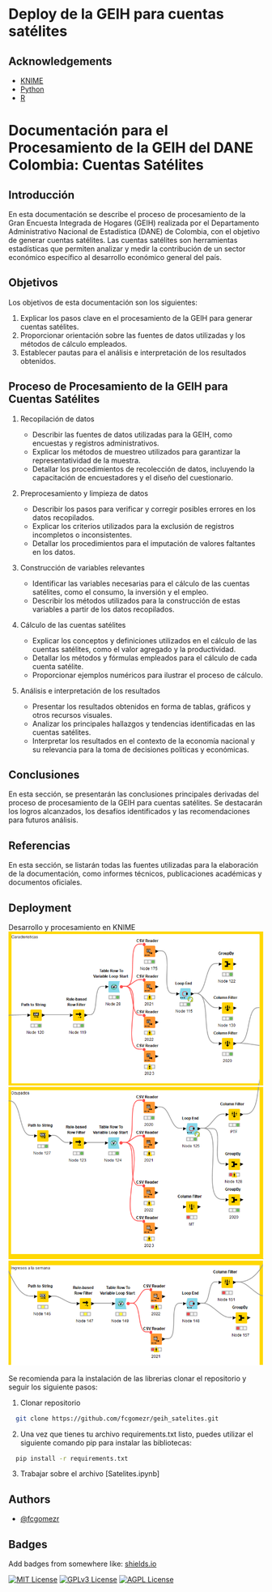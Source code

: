 
# Deploy de la GEIH para cuentas satélites 




## Acknowledgements

 - [KNIME](https://github.com/fcgomezr/geih_satelites/tree/main/Algoritmos/KNIME)
 - [Python](https://github.com/fcgomezr/geih_satelites/tree/main/Algoritmos/Python)
 - [R ](https://github.com/fcgomezr/geih_satelites/tree/main/Algoritmos/R)

# Documentación para el Procesamiento de la GEIH del DANE Colombia: Cuentas Satélites

## Introducción
En esta documentación se describe el proceso de procesamiento de la Gran Encuesta Integrada de Hogares (GEIH) realizada por el Departamento Administrativo Nacional de Estadística (DANE) de Colombia, con el objetivo de generar cuentas satélites. Las cuentas satélites son herramientas estadísticas que permiten analizar y medir la contribución de un sector económico específico al desarrollo económico general del país.

## Objetivos
Los objetivos de esta documentación son los siguientes:
1. Explicar los pasos clave en el procesamiento de la GEIH para generar cuentas satélites.
2. Proporcionar orientación sobre las fuentes de datos utilizadas y los métodos de cálculo empleados.
3. Establecer pautas para el análisis e interpretación de los resultados obtenidos.

## Proceso de Procesamiento de la GEIH para Cuentas Satélites
1. Recopilación de datos
   - Describir las fuentes de datos utilizadas para la GEIH, como encuestas y registros administrativos.
   - Explicar los métodos de muestreo utilizados para garantizar la representatividad de la muestra.
   - Detallar los procedimientos de recolección de datos, incluyendo la capacitación de encuestadores y el diseño del cuestionario.

2. Preprocesamiento y limpieza de datos
   - Describir los pasos para verificar y corregir posibles errores en los datos recopilados.
   - Explicar los criterios utilizados para la exclusión de registros incompletos o inconsistentes.
   - Detallar los procedimientos para el imputación de valores faltantes en los datos.

3. Construcción de variables relevantes
   - Identificar las variables necesarias para el cálculo de las cuentas satélites, como el consumo, la inversión y el empleo.
   - Describir los métodos utilizados para la construcción de estas variables a partir de los datos recopilados.

4. Cálculo de las cuentas satélites
   - Explicar los conceptos y definiciones utilizados en el cálculo de las cuentas satélites, como el valor agregado y la productividad.
   - Detallar los métodos y fórmulas empleados para el cálculo de cada cuenta satélite.
   - Proporcionar ejemplos numéricos para ilustrar el proceso de cálculo.

5. Análisis e interpretación de los resultados
   - Presentar los resultados obtenidos en forma de tablas, gráficos y otros recursos visuales.
   - Analizar los principales hallazgos y tendencias identificadas en las cuentas satélites.
   - Interpretar los resultados en el contexto de la economía nacional y su relevancia para la toma de decisiones políticas y económicas.

## Conclusiones
En esta sección, se presentarán las conclusiones principales derivadas del proceso de procesamiento de la GEIH para cuentas satélites. Se destacarán los logros alcanzados, los desafíos identificados y las recomendaciones para futuros análisis.

## Referencias
En esta sección, se listarán todas las fuentes utilizadas para la elaboración de la documentación, como informes técnicos, publicaciones académicas y documentos oficiales.


## Deployment

Desarrollo y procesamiento en KNIME
![Caracteristicas personales ](https://github.com/fcgomezr/geih_satelites/blob/main/PNG/CAR.png)
![Ocupados](https://github.com/fcgomezr/geih_satelites/blob/main/PNG/OCI.png)
![Otros ingresos a la semana](https://github.com/fcgomezr/geih_satelites/blob/main/PNG/ing.png)

Se recomienda para la instalación de las librerias clonar el repositorio y seguir los siguiente pasos:
1. Clonar repositorio
```bash
  git clone https://github.com/fcgomezr/geih_satelites.git
```
2. Una vez que tienes tu archivo requirements.txt listo, puedes utilizar el siguiente comando pip para instalar las bibliotecas:

```bash
  pip install -r requirements.txt
```
3. Trabajar sobre el archivo [Satelites.ipynb] 
## Authors

- [@fcgomezr](https://www.github.com/fcgomezr)


## Badges

Add badges from somewhere like: [shields.io](https://shields.io/)

[![MIT License](https://img.shields.io/badge/License-MIT-green.svg)](https://choosealicense.com/licenses/mit/)
[![GPLv3 License](https://img.shields.io/badge/License-GPL%20v3-yellow.svg)](https://opensource.org/licenses/)
[![AGPL License](https://img.shields.io/badge/license-AGPL-blue.svg)](http://www.gnu.org/licenses/agpl-3.0)

